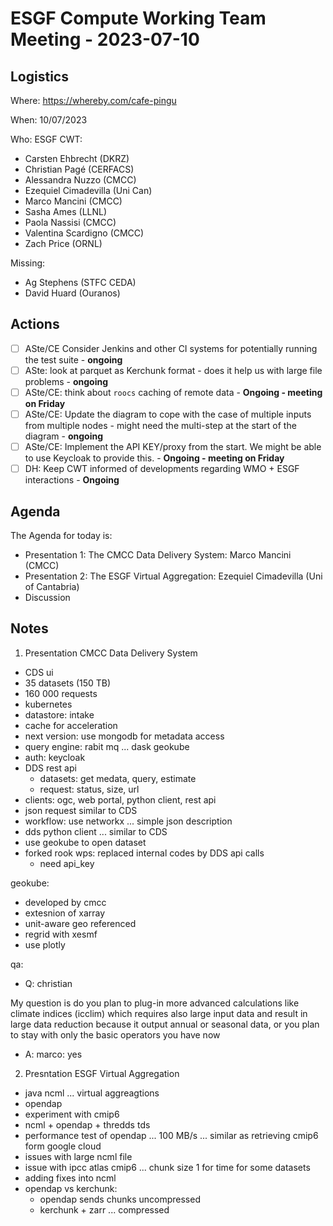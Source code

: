 # ESGF Compute Working Team Meeting - 2023-07-10

## Logistics

Where: https://whereby.com/cafe-pingu

When:  10/07/2023

Who:  ESGF CWT:
- Carsten Ehbrecht (DKRZ)
- Christian Pagé (CERFACS)
- Alessandra Nuzzo (CMCC)
- Ezequiel Cimadevilla (Uni Can)
- Marco Mancini (CMCC)
- Sasha Ames (LLNL)
- Paola Nassisi (CMCC)
- Valentina Scardigno (CMCC)
- Zach Price (ORNL)

Missing:
- Ag Stephens (STFC CEDA)
- David Huard (Ouranos)

## Actions

- [ ] ASte/CE Consider Jenkins and other CI systems for potentially running the test suite - **ongoing**
- [ ] ASte: look at parquet as Kerchunk format - does it help us with large file problems - **ongoing**
- [ ] ASte/CE: think about `roocs` caching of remote data - **Ongoing - meeting on Friday**
- [ ] ASte/CE: Update the diagram to cope with the case of multiple inputs from multiple nodes - might need the multi-step at the start of the diagram - **ongoing**
- [ ] ASte/CE: Implement the API KEY/proxy from the start. We might be able to use Keycloak to provide this. - **Ongoing - meeting on Friday**
- [ ] DH: Keep CWT informed of developments regarding WMO + ESGF interactions - **Ongoing**

## Agenda

The Agenda for today is:
 
* Presentation 1: The CMCC Data Delivery System: Marco Mancini (CMCC)
* Presentation 2: The ESGF Virtual Aggregation: Ezequiel Cimadevilla (Uni of Cantabria)
* Discussion
  
## Notes

1. Presentation CMCC Data Delivery System

* CDS ui
* 35 datasets (150 TB)
* 160 000 requests
* kubernetes
* datastore: intake
* cache for acceleration
* next version: use mongodb for metadata access
* query engine: rabit mq ... dask geokube
* auth: keycloak
* DDS rest api
    * datasets: get medata, query, estimate
    * request: status, size, url
* clients: ogc, web portal, python client, rest api
* json request similar to CDS
* workflow: use networkx ... simple json description
* dds python client ... similar to CDS
* use geokube to open dataset
* forked rook wps: replaced internal codes by DDS api calls
    * need api_key

geokube:
* developed by cmcc
* extesnion of xarray
* unit-aware geo referenced
* regrid with xesmf
* use plotly

qa:
* Q: christian

My question is do you plan to plug-in more advanced calculations like climate indices (icclim) which requires also large input  data and result in large data reduction because it output annual or seasonal data, or you plan to stay with only the basic operators you have now

* A: marco: yes

2. Presntation ESGF Virtual Aggregation

* java ncml ... virtual aggreagtions
* opendap
* experiment with cmip6
* ncml + opendap + thredds tds
* performance test of opendap ... 100 MB/s ... similar as retrieving cmip6 form google cloud
* issues with large ncml file
* issue with ipcc atlas cmip6 ... chunk size 1 for time for some datasets
* adding fixes into ncml
* opendap vs kerchunk: 
    * opendap sends chunks uncompressed
    * kerchunk + zarr ... compressed


